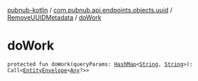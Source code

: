 [pubnub-kotlin](../../index.md) / [com.pubnub.api.endpoints.objects.uuid](../index.md) / [RemoveUUIDMetadata](index.md) / [doWork](./do-work.md)

# doWork

`protected fun doWork(queryParams: `[`HashMap`](https://kotlinlang.org/api/latest/jvm/stdlib/kotlin.collections/-hash-map/index.html)`<`[`String`](https://kotlinlang.org/api/latest/jvm/stdlib/kotlin/-string/index.html)`, `[`String`](https://kotlinlang.org/api/latest/jvm/stdlib/kotlin/-string/index.html)`>): Call<`[`EntityEnvelope`](../../com.pubnub.api.models.server.objects_api/-entity-envelope/index.md)`<`[`Any`](https://kotlinlang.org/api/latest/jvm/stdlib/kotlin/-any/index.html)`?>>`